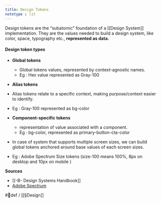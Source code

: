 ```yaml
---
title: Design Tokens
notetype : lit
---
```


Design tokens are the “subatomic” foundation of a [[Design System]] implementation. They are the values needed to build a design system, like color, space, typography etc., **represented as data.**

#### Design token types

- **Global tokens**
	- Global tokens values, represented by context-agnostic names.
	- Eg : Hex value represented as Gray-100

- **Alias tokens**
- Alias tokens relate to a specific context, making purpose/context easier to identify. 
- Eg : Gray-100 represented as bg-color

- **Component-specific tokens**
	- representation of value associated with a component.
	- Eg : bg-color, represented as primary-button-cta-color

- In case of system that supports multiple screen sizes, we can build global tokens anchored around base values of each screen sizes. 
- Eg : Adobe Spectrum Size tokens (size-100 means 100%, 8px on desktop and 10px on mobile )

**Sources** 
- [[-B- Design Systems Handbook]] 
- [Adobe Spectrum ](https://spectrum.adobe.com/page/design-tokens/)

#🌱def / [[§Design]]
